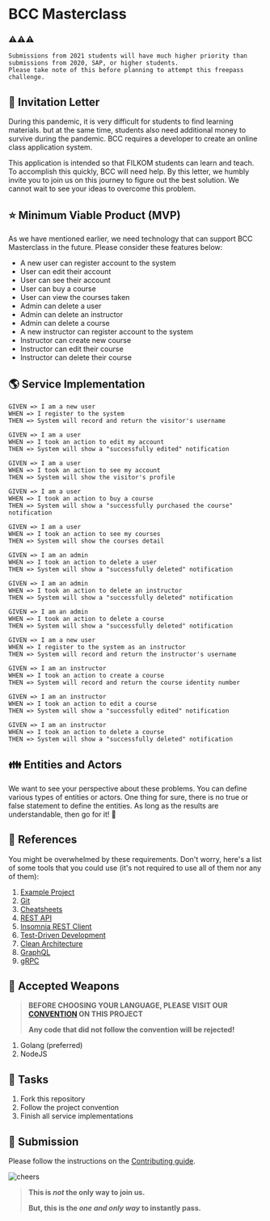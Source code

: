 # BCC Masterclass

### ⚠️⚠️⚠️
```
Submissions from 2021 students will have much higher priority than submissions from 2020, SAP, or higher students.
Please take note of this before planning to attempt this freepass challenge.
```
## :love_letter: Invitation Letter

During this pandemic, it is very difficult for students to find learning materials. but at the same time, students also need additional money to survive during the pandemic. BCC requires a developer to create an online class application system.

This application is intended so that FILKOM students can learn and teach. To accomplish this quickly, BCC will need help. By this letter, we humbly invite you to join us on this journey to figure out the best solution. We cannot wait to see your ideas to overcome this problem.

## :star: Minimum Viable Product (MVP)

As we have mentioned earlier, we need technology that can support BCC Masterclass in the future. Please consider these features below:

* A new user can register account to the system
* User can edit their account
* User can see their account
* User can buy a course
* User can view the courses taken
* Admin can delete a user
* Admin can delete an instructor
* Admin can delete a course
* A new instructor can register account to the system
* Instructor can create new course
* Instructor can edit their course
* Instructor can delete their course

## :earth_americas: Service Implementation

```text
GIVEN => I am a new user
WHEN => I register to the system
THEN => System will record and return the visitor's username

GIVEN => I am a user
WHEN => I took an action to edit my account
THEN => System will show a "successfully edited" notification

GIVEN => I am a user
WHEN => I took an action to see my account
THEN => System will show the visitor's profile

GIVEN => I am a user
WHEN => I took an action to buy a course
THEN => System will show a "successfully purchased the course" notification

GIVEN => I am a user
WHEN => I took an action to see my courses
THEN => System will show the courses detail

GIVEN => I am an admin
WHEN => I took an action to delete a user
THEN => System will show a "successfully deleted" notification

GIVEN => I am an admin
WHEN => I took an action to delete an instructor
THEN => System will show a "successfully deleted" notification

GIVEN => I am an admin
WHEN => I took an action to delete a course
THEN => System will show a "successfully deleted" notification

GIVEN => I am a new user
WHEN => I register to the system as an instructor
THEN => System will record and return the instructor's username

GIVEN => I am an instructor
WHEN => I took an action to create a course
THEN => System will record and return the course identity number

GIVEN => I am an instructor
WHEN => I took an action to edit a course
THEN => System will show a "successfully edited" notification

GIVEN => I am an instructor
WHEN => I took an action to delete a course
THEN => System will show a "successfully deleted" notification
```

## :family: Entities and Actors

We want to see your perspective about these problems. You can define various types of entities or actors. One thing for sure, there is no true or false statement to define the entities. As long as the results are understandable, then go for it! :rocket:

## :blue_book: References

You might be overwhelmed by these requirements. Don't worry, here's a list of some tools that you could use (it's not required to use all of them nor any of them):

1. [Example Project](https://github.com/meong1234/fintech)
2. [Git](https://try.github.io/)
3. [Cheatsheets](https://devhints.io/)
4. [REST API](https://restfulapi.net/)
5. [Insomnia REST Client](https://insomnia.rest/)
6. [Test-Driven Development](https://www.freecodecamp.org/news/test-driven-development-what-it-is-and-what-it-is-not-41fa6bca02a2/)
7. [Clean Architecture](https://blog.cleancoder.com/uncle-bob/2012/08/13/the-clean-architecture.html)
8. [GraphQL](https://graphql.org/)
9. [gRPC](https://grpc.io/)

## :hocho: Accepted Weapons

> **BEFORE CHOOSING YOUR LANGUAGE, PLEASE VISIT OUR [CONVENTION](CONVENTION.md) ON THIS PROJECT**
>
> **Any code that did not follow the convention will be rejected!**

1. Golang (preferred)
2. NodeJS

## :school_satchel: Tasks

1. Fork this repository
2. Follow the project convention
3. Finish all service implementations

## :gift: Submission

Please follow the instructions on the [Contributing guide](CONTRIBUTING.md).

![cheers](https://media.giphy.com/media/kv5fbxHVAEOjrHeCLk/giphy.gif)

> **This is *not* the only way to join us.**
>
> **But, this is the *one and only way* to instantly pass.**
